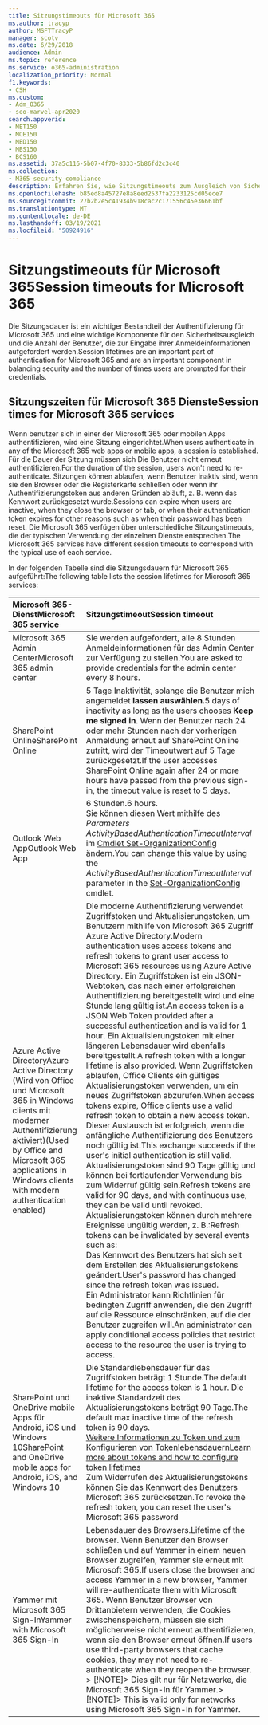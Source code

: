```yaml
---
title: Sitzungstimeouts für Microsoft 365
ms.author: tracyp
author: MSFTTracyP
manager: scotv
ms.date: 6/29/2018
audience: Admin
ms.topic: reference
ms.service: o365-administration
localization_priority: Normal
f1.keywords:
- CSH
ms.custom:
- Adm_O365
- seo-marvel-apr2020
search.appverid:
- MET150
- MOE150
- MED150
- MBS150
- BCS160
ms.assetid: 37a5c116-5b07-4f70-8333-5b86fd2c3c40
ms.collection:
- M365-security-compliance
description: Erfahren Sie, wie Sitzungstimeouts zum Ausgleich von Sicherheit und einfacher Zugriff in Microsoft 365 verwendet werden.
ms.openlocfilehash: b85ed8a45727e8a8eed2537fa2233125cd05ece7
ms.sourcegitcommit: 27b2b2e5c41934b918cac2c171556c45e36661bf
ms.translationtype: MT
ms.contentlocale: de-DE
ms.lasthandoff: 03/19/2021
ms.locfileid: "50924916"
---
```

# <a name="session-timeouts-for-microsoft-365"></a><span data-ttu-id="622b0-103">Sitzungstimeouts für Microsoft 365</span><span class="sxs-lookup"><span data-stu-id="622b0-103">Session timeouts for Microsoft 365</span></span>

<span data-ttu-id="622b0-104">Die Sitzungsdauer ist ein wichtiger Bestandteil der Authentifizierung für Microsoft 365 und eine wichtige Komponente für den Sicherheitsausgleich und die Anzahl der Benutzer, die zur Eingabe ihrer Anmeldeinformationen aufgefordert werden.</span><span class="sxs-lookup"><span data-stu-id="622b0-104">Session lifetimes are an important part of authentication for Microsoft 365 and are an important component in balancing security and the number of times users are prompted for their credentials.</span></span>

## <a name="session-times-for-microsoft-365-services"></a><span data-ttu-id="622b0-105">Sitzungszeiten für Microsoft 365 Dienste</span><span class="sxs-lookup"><span data-stu-id="622b0-105">Session times for Microsoft 365 services</span></span>

<span data-ttu-id="622b0-106">Wenn benutzer sich in einer der Microsoft 365 oder mobilen Apps authentifizieren, wird eine Sitzung eingerichtet.</span><span class="sxs-lookup"><span data-stu-id="622b0-106">When users authenticate in any of the Microsoft 365 web apps or mobile apps, a session is established.</span></span> <span data-ttu-id="622b0-107">Für die Dauer der Sitzung müssen sich Die Benutzer nicht erneut authentifizieren.</span><span class="sxs-lookup"><span data-stu-id="622b0-107">For the duration of the session, users won't need to re-authenticate.</span></span> <span data-ttu-id="622b0-108">Sitzungen können ablaufen, wenn Benutzer inaktiv sind, wenn sie den Browser oder die Registerkarte schließen oder wenn ihr Authentifizierungstoken aus anderen Gründen abläuft, z. B. wenn das Kennwort zurückgesetzt wurde.</span><span class="sxs-lookup"><span data-stu-id="622b0-108">Sessions can expire when users are inactive, when they close the browser or tab, or when their authentication token expires for other reasons such as when their password has been reset.</span></span> <span data-ttu-id="622b0-109">Die Microsoft 365 verfügen über unterschiedliche Sitzungstimeouts, die der typischen Verwendung der einzelnen Dienste entsprechen.</span><span class="sxs-lookup"><span data-stu-id="622b0-109">The Microsoft 365 services have different session timeouts to correspond with the typical use of each service.</span></span>

<span data-ttu-id="622b0-110">In der folgenden Tabelle sind die Sitzungsdauern für Microsoft 365 aufgeführt:</span><span class="sxs-lookup"><span data-stu-id="622b0-110">The following table lists the session lifetimes for Microsoft 365 services:</span></span>

| <span data-ttu-id="622b0-111">Microsoft 365-Dienst</span><span class="sxs-lookup"><span data-stu-id="622b0-111">Microsoft 365 service</span></span> | <span data-ttu-id="622b0-112">Sitzungstimeout</span><span class="sxs-lookup"><span data-stu-id="622b0-112">Session timeout</span></span> |
|:-----|:-----|
|<span data-ttu-id="622b0-113">Microsoft 365 Admin Center</span><span class="sxs-lookup"><span data-stu-id="622b0-113">Microsoft 365 admin center</span></span>  <br/> |<span data-ttu-id="622b0-114">Sie werden aufgefordert, alle 8 Stunden Anmeldeinformationen für das Admin Center zur Verfügung zu stellen.</span><span class="sxs-lookup"><span data-stu-id="622b0-114">You are asked to provide credentials for the admin center every 8 hours.</span></span>  <br/> |
|<span data-ttu-id="622b0-115">SharePoint Online</span><span class="sxs-lookup"><span data-stu-id="622b0-115">SharePoint Online</span></span>  <br/> |<span data-ttu-id="622b0-116">5 Tage Inaktivität, solange die Benutzer mich angemeldet **lassen auswählen.**</span><span class="sxs-lookup"><span data-stu-id="622b0-116">5 days of inactivity as long as the users chooses **Keep me signed in**.</span></span> <span data-ttu-id="622b0-117">Wenn der Benutzer nach 24 oder mehr Stunden nach der vorherigen Anmeldung erneut auf SharePoint Online zutritt, wird der Timeoutwert auf 5 Tage zurückgesetzt.</span><span class="sxs-lookup"><span data-stu-id="622b0-117">If the user accesses SharePoint Online again after 24 or more hours have passed from the previous sign-in, the timeout value is reset to 5 days.</span></span>  <br/> |
|<span data-ttu-id="622b0-118">Outlook Web App</span><span class="sxs-lookup"><span data-stu-id="622b0-118">Outlook Web App</span></span>  <br/> |<span data-ttu-id="622b0-119">6 Stunden.</span><span class="sxs-lookup"><span data-stu-id="622b0-119">6 hours.</span></span>  <br/> <span data-ttu-id="622b0-120">Sie können diesen Wert mithilfe des  _Parameters ActivityBasedAuthenticationTimeoutInterval_ im [Cmdlet Set-OrganizationConfig](/powershell/module/exchange/set-organizationconfig) ändern.</span><span class="sxs-lookup"><span data-stu-id="622b0-120">You can change this value by using the  _ActivityBasedAuthenticationTimeoutInterval_ parameter in the [Set-OrganizationConfig](/powershell/module/exchange/set-organizationconfig) cmdlet.</span></span>  <br/> |
|<span data-ttu-id="622b0-121">Azure Active Directory</span><span class="sxs-lookup"><span data-stu-id="622b0-121">Azure Active Directory</span></span>  <br/> <span data-ttu-id="622b0-122">(Wird von Office und Microsoft 365 in Windows clients mit moderner Authentifizierung aktiviert)</span><span class="sxs-lookup"><span data-stu-id="622b0-122">(Used by Office and Microsoft 365 applications in Windows clients with modern authentication enabled)</span></span>  <br/> | <span data-ttu-id="622b0-123">Die moderne Authentifizierung verwendet Zugriffstoken und Aktualisierungstoken, um Benutzern mithilfe von Microsoft 365 Zugriff Azure Active Directory.</span><span class="sxs-lookup"><span data-stu-id="622b0-123">Modern authentication uses access tokens and refresh tokens to grant user access to Microsoft 365 resources using Azure Active Directory.</span></span> <span data-ttu-id="622b0-124">Ein Zugriffstoken ist ein JSON-Webtoken, das nach einer erfolgreichen Authentifizierung bereitgestellt wird und eine Stunde lang gültig ist.</span><span class="sxs-lookup"><span data-stu-id="622b0-124">An access token is a JSON Web Token provided after a successful authentication and is valid for 1 hour.</span></span> <span data-ttu-id="622b0-125">Ein Aktualisierungstoken mit einer längeren Lebensdauer wird ebenfalls bereitgestellt.</span><span class="sxs-lookup"><span data-stu-id="622b0-125">A refresh token with a longer lifetime is also provided.</span></span> <span data-ttu-id="622b0-126">Wenn Zugriffstoken ablaufen, Office Clients ein gültiges Aktualisierungstoken verwenden, um ein neues Zugriffstoken abzurufen.</span><span class="sxs-lookup"><span data-stu-id="622b0-126">When access tokens expire, Office clients use a valid refresh token to obtain a new access token.</span></span> <span data-ttu-id="622b0-127">Dieser Austausch ist erfolgreich, wenn die anfängliche Authentifizierung des Benutzers noch gültig ist.</span><span class="sxs-lookup"><span data-stu-id="622b0-127">This exchange succeeds if the user's initial authentication is still valid.</span></span>  <br/>  <span data-ttu-id="622b0-128">Aktualisierungstoken sind 90 Tage gültig und können bei fortlaufender Verwendung bis zum Widerruf gültig sein.</span><span class="sxs-lookup"><span data-stu-id="622b0-128">Refresh tokens are valid for 90 days, and with continuous use, they can be valid until revoked.</span></span>  <br/>  <span data-ttu-id="622b0-129">Aktualisierungstoken können durch mehrere Ereignisse ungültig werden, z. B.:</span><span class="sxs-lookup"><span data-stu-id="622b0-129">Refresh tokens can be invalidated by several events such as:</span></span>  <br/>  <span data-ttu-id="622b0-130">Das Kennwort des Benutzers hat sich seit dem Erstellen des Aktualisierungstokens geändert.</span><span class="sxs-lookup"><span data-stu-id="622b0-130">User's password has changed since the refresh token was issued.</span></span>  <br/>  <span data-ttu-id="622b0-131">Ein Administrator kann Richtlinien für bedingten Zugriff anwenden, die den Zugriff auf die Ressource einschränken, auf die der Benutzer zugreifen will.</span><span class="sxs-lookup"><span data-stu-id="622b0-131">An administrator can apply conditional access policies that restrict access to the resource the user is trying to access.</span></span>  <br/> |
|<span data-ttu-id="622b0-132">SharePoint und OneDrive mobile Apps für Android, iOS und Windows 10</span><span class="sxs-lookup"><span data-stu-id="622b0-132">SharePoint and OneDrive mobile apps for Android, iOS, and Windows 10</span></span>  <br/> |<span data-ttu-id="622b0-133">Die Standardlebensdauer für das Zugriffstoken beträgt 1 Stunde.</span><span class="sxs-lookup"><span data-stu-id="622b0-133">The default lifetime for the access token is 1 hour.</span></span> <span data-ttu-id="622b0-134">Die inaktive Standardzeit des Aktualisierungstokens beträgt 90 Tage.</span><span class="sxs-lookup"><span data-stu-id="622b0-134">The default max inactive time of the refresh token is 90 days.</span></span>  <br/> [<span data-ttu-id="622b0-135">Weitere Informationen zu Token und zum Konfigurieren von Tokenlebensdauern</span><span class="sxs-lookup"><span data-stu-id="622b0-135">Learn more about tokens and how to configure token lifetimes</span></span>](/azure/active-directory/active-directory-configurable-token-lifetimes) <br/> <span data-ttu-id="622b0-136">Zum Widerrufen des Aktualisierungstokens können Sie das Kennwort des Benutzers Microsoft 365 zurücksetzen.</span><span class="sxs-lookup"><span data-stu-id="622b0-136">To revoke the refresh token, you can reset the user's Microsoft 365 password</span></span>  <br/> |
|<span data-ttu-id="622b0-137">Yammer mit Microsoft 365 Sign-In</span><span class="sxs-lookup"><span data-stu-id="622b0-137">Yammer with Microsoft 365 Sign-In</span></span>  <br/> |<span data-ttu-id="622b0-138">Lebensdauer des Browsers.</span><span class="sxs-lookup"><span data-stu-id="622b0-138">Lifetime of the browser.</span></span> <span data-ttu-id="622b0-139">Wenn Benutzer den Browser schließen und auf Yammer in einem neuen Browser zugreifen, Yammer sie erneut mit Microsoft 365.</span><span class="sxs-lookup"><span data-stu-id="622b0-139">If users close the browser and access Yammer in a new browser, Yammer will re-authenticate them with Microsoft 365.</span></span> <span data-ttu-id="622b0-140">Wenn Benutzer Browser von Drittanbietern verwenden, die Cookies zwischenspeichern, müssen sie sich möglicherweise nicht erneut authentifizieren, wenn sie den Browser erneut öffnen.</span><span class="sxs-lookup"><span data-stu-id="622b0-140">If users use third-party browsers that cache cookies, they may not need to re-authenticate when they reopen the browser.</span></span>  <br/> <span data-ttu-id="622b0-141">> [!NOTE]> Dies gilt nur für Netzwerke, die Microsoft 365 Sign-In für Yammer.</span><span class="sxs-lookup"><span data-stu-id="622b0-141">> [!NOTE]> This is valid only for networks using Microsoft 365 Sign-In for Yammer.</span></span>           |